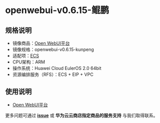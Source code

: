 # openwebui-v0.6.15-鲲鹏

## 规格说明

- 镜像商品：[Open WebUI平台](https://marketplace.huaweicloud.com/hidden/contents/8ae48a35-d88c-48d9-9ca8-6e8f5e1ca2b2#productid=OFFI1151329161185636352)
- 镜像规格：openwebui-v0.6.15-kunpeng
- 适配项：[ECS](https://support.huaweicloud.com/ecs/index.html)
- CPU架构：ARM
- 操作系统：Huawei Cloud EulerOS 2.0 64bit
- 资源编排服务（RFS）：ECS + EIP + VPC

## 使用说明

- [Open WebUI平台](./docs/usage_ZH.md)

更多问题可通过 [**issue**](https://github.com/HuaweiCloudDeveloper/openwebui-image/issues) 或 **华为云云商店指定商品的服务支持** 与我们取得联系。
